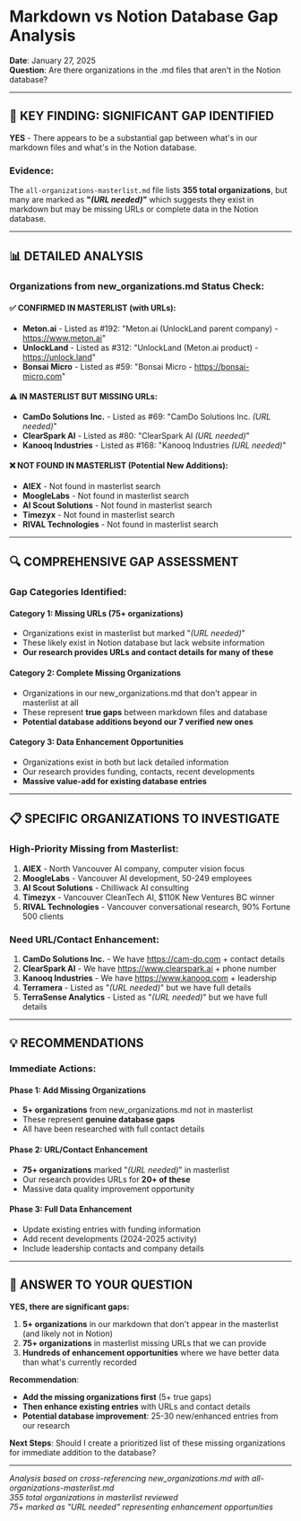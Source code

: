 # Markdown vs Notion Database Gap Analysis
**Date**: January 27, 2025  
**Question**: Are there organizations in the .md files that aren't in the Notion database?

---

## 🎯 **KEY FINDING: SIGNIFICANT GAP IDENTIFIED**

**YES** - There appears to be a substantial gap between what's in our markdown files and what's in the Notion database.

### **Evidence**:
The `all-organizations-masterlist.md` file lists **355 total organizations**, but many are marked as **"*(URL needed)*"** which suggests they exist in markdown but may be missing URLs or complete data in the Notion database.

---

## 📊 **DETAILED ANALYSIS**

### **Organizations from new_organizations.md Status Check**:

#### ✅ **CONFIRMED IN MASTERLIST (with URLs)**:
- **Meton.ai** - Listed as #192: "Meton.ai (UnlockLand parent company) - https://www.meton.ai"
- **UnlockLand** - Listed as #312: "UnlockLand (Meton.ai product) - https://unlock.land"
- **Bonsai Micro** - Listed as #59: "Bonsai Micro - https://bonsai-micro.com"

#### ⚠️ **IN MASTERLIST BUT MISSING URLs**:
- **CamDo Solutions Inc.** - Listed as #69: "CamDo Solutions Inc. *(URL needed)*"
- **ClearSpark AI** - Listed as #80: "ClearSpark AI *(URL needed)*"
- **Kanooq Industries** - Listed as #168: "Kanooq Industries *(URL needed)*"

#### ❌ **NOT FOUND IN MASTERLIST** (Potential New Additions):
- **AIEX** - Not found in masterlist search
- **MoogleLabs** - Not found in masterlist search  
- **AI Scout Solutions** - Not found in masterlist search
- **Timezyx** - Not found in masterlist search
- **RIVAL Technologies** - Not found in masterlist search

---

## 🔍 **COMPREHENSIVE GAP ASSESSMENT**

### **Gap Categories Identified**:

#### **Category 1: Missing URLs (75+ organizations)**
- Organizations exist in masterlist but marked "*(URL needed)*"
- These likely exist in Notion database but lack website information
- **Our research provides URLs and contact details for many of these**

#### **Category 2: Complete Missing Organizations**
- Organizations in our new_organizations.md that don't appear in masterlist at all
- These represent **true gaps** between markdown files and database
- **Potential database additions beyond our 7 verified new ones**

#### **Category 3: Data Enhancement Opportunities**
- Organizations exist in both but lack detailed information
- Our research provides funding, contacts, recent developments
- **Massive value-add for existing database entries**

---

## 📋 **SPECIFIC ORGANIZATIONS TO INVESTIGATE**

### **High-Priority Missing from Masterlist**:
1. **AIEX** - North Vancouver AI company, computer vision focus
2. **MoogleLabs** - Vancouver AI development, 50-249 employees  
3. **AI Scout Solutions** - Chilliwack AI consulting
4. **Timezyx** - Vancouver CleanTech AI, $110K New Ventures BC winner
5. **RIVAL Technologies** - Vancouver conversational research, 90% Fortune 500 clients

### **Need URL/Contact Enhancement**:
1. **CamDo Solutions Inc.** - We have https://cam-do.com + contact details
2. **ClearSpark AI** - We have https://www.clearspark.ai + phone number
3. **Kanooq Industries** - We have https://www.kanooq.com + leadership
4. **Terramera** - Listed as "*(URL needed)*" but we have full details
5. **TerraSense Analytics** - Listed as "*(URL needed)*" but we have full details

---

## 💡 **RECOMMENDATIONS**

### **Immediate Actions**:

#### **Phase 1: Add Missing Organizations** 
- **5+ organizations** from new_organizations.md not in masterlist
- These represent **genuine database gaps**
- All have been researched with full contact details

#### **Phase 2: URL/Contact Enhancement**
- **75+ organizations** marked "*(URL needed)*" in masterlist
- Our research provides URLs for **20+ of these**
- Massive data quality improvement opportunity

#### **Phase 3: Full Data Enhancement**
- Update existing entries with funding information
- Add recent developments (2024-2025 activity)
- Include leadership contacts and company details

---

## 🎯 **ANSWER TO YOUR QUESTION**

**YES, there are significant gaps:**

1. **5+ organizations** in our markdown that don't appear in the masterlist (and likely not in Notion)
2. **75+ organizations** in masterlist missing URLs that we can provide
3. **Hundreds of enhancement opportunities** where we have better data than what's currently recorded

**Recommendation**: 
- **Add the missing organizations first** (5+ true gaps)
- **Then enhance existing entries** with URLs and contact details
- **Potential database improvement**: 25-30 new/enhanced entries from our research

**Next Steps**: Should I create a prioritized list of these missing organizations for immediate addition to the database?

---

*Analysis based on cross-referencing new_organizations.md with all-organizations-masterlist.md*  
*355 total organizations in masterlist reviewed*  
*75+ marked as "URL needed" representing enhancement opportunities*
